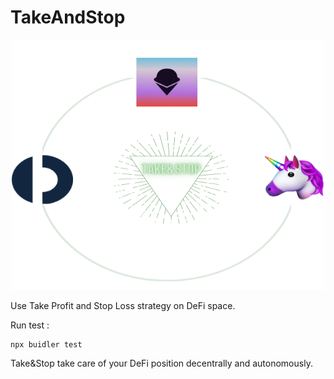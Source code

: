 # TakeAndStop

<p align="center">
  <img width="500" height="400" src="https://raw.githubusercontent.com/Gauddel/TakeAndStop/master/assets/Take%26Stop.png">
</p>

Use Take Profit and Stop Loss strategy on DeFi space.

Run test :
```
npx buidler test
```

Take&Stop take care of your DeFi position decentrally and autonomously.
